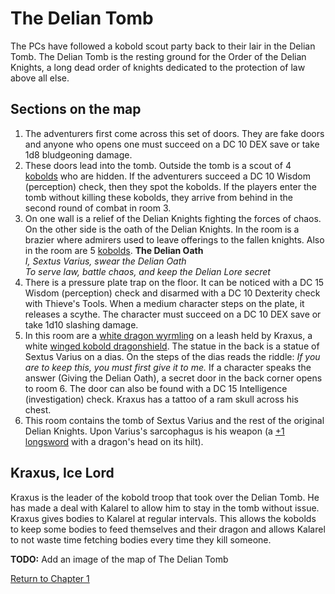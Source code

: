# The Delian Tomb

The PCs have followed a kobold scout party back to their lair in the Delian Tomb. The Delian Tomb is the resting ground for the Order of the Delian Knights, a long dead order of knights dedicated to the protection of law above all else.

## Sections on the map

1. The adventurers first come across this set of doors. They are fake doors and anyone who opens one must succeed on a DC 10 DEX save or take 1d8 bludgeoning damage.
2. These doors lead into the tomb. Outside the tomb is a scout of 4 [kobolds](https://www.dndbeyond.com/monsters/kobold) who are hidden. If the adventurers succeed a DC 10 Wisdom (perception) check, then they spot the kobolds. If the players enter the tomb without killing these kobolds, they arrive from behind in the second round of combat in room 3.
3. On one wall is a relief of the Delian Knights fighting the forces of chaos. On the other side is the oath of the Delian Knights. In the room is a brazier where admirers used to leave offerings to the fallen knights. Also in the room are 5 [kobolds](https://www.dndbeyond.com/monsters/kobold).
    **The Delian Oath**  
    *I, Sextus Varius, swear the Delian Oath*  
    *To serve law, battle chaos, and keep the Delian Lore secret*
4. There is a pressure plate trap on the floor. It can be noticed with a DC 15 Wisdom (perception) check and disarmed with a DC 10 Dexterity check with Thieve's Tools. When a medium character steps on the plate, it releases a scythe. The character must succeed on a DC 10 DEX save or take 1d10 slashing damage.
5. In this room are a [white dragon wyrmling](https://www.dndbeyond.com/monsters/white-dragon-wyrmling) on a leash held by Kraxus, a white [winged kobold dragonshield](https://www.dndbeyond.com/monsters/kobold-dragonshield). The statue in the back is a statue of Sextus Varius on a dias. On the steps of the dias reads the riddle: *If you are to keep this, you must first give it to me.* If a character speaks the answer (Giving the Delian Oath), a secret door in the back corner opens to room 6. The door can also be found with a DC 15 Intelligence (investigation) check. Kraxus has a tattoo of a ram skull across his chest.
6. This room contains the tomb of Sextus Varius and the rest of the original Delian Knights. Upon Varius's sarcophagus is his weapon (a [+1 longsword](https://www.dndbeyond.com/magic-items/longsword-1) with a dragon's head on its hilt).

## Kraxus, Ice Lord

Kraxus is the leader of the kobold troop that took over the Delian Tomb. He has made a deal with Kalarel to allow him to stay in the tomb without issue. Kraxus gives bodies to Kalarel at regular intervals. This allows the kobolds to keep some bodies to feed themselves and their dragon and allows Kalarel to not waste time fetching bodies every time they kill someone.

**TODO:** Add an image of the map of The Delian Tomb

[Return to Chapter 1](kingsroad.md)
